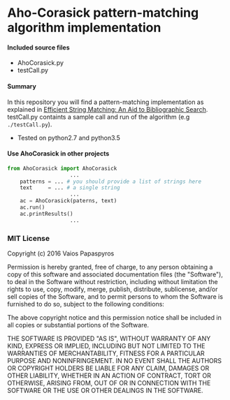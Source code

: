 # Aho-Corasick pattern-matching algorithm implementation

#### Included source files

- AhoCorasick.py
- testCall.py

#### Summary

In this repository you will find a pattern-matching implementation as explained in [Efficient String Matching: An Aid to Bibliographic Search](http://cr.yp.to/bib/1975/aho.pdf). testCall.py containts a sample call and run of the algorithm (e.g `./testCall.py`).

* Tested on python2.7 and python3.5

#### Use AhoCorasick in other projects

```python
from AhoCorasick import AhoCorasick
                    ...
    patterns = ... # you should provide a list of strings here
    text     = ... # a single string
                    ...
    ac = AhoCorasick(paterns, text)
    ac.run()
    ac.printResults()
                    ...
```

### MIT License

Copyright (c) 2016 Vaios Papaspyros

Permission is hereby granted, free of charge, to any person obtaining a copy
of this software and associated documentation files (the "Software"), to deal
in the Software without restriction, including without limitation the rights
to use, copy, modify, merge, publish, distribute, sublicense, and/or sell
copies of the Software, and to permit persons to whom the Software is
furnished to do so, subject to the following conditions:

The above copyright notice and this permission notice shall be included in all
copies or substantial portions of the Software.

THE SOFTWARE IS PROVIDED "AS IS", WITHOUT WARRANTY OF ANY KIND, EXPRESS OR
IMPLIED, INCLUDING BUT NOT LIMITED TO THE WARRANTIES OF MERCHANTABILITY,
FITNESS FOR A PARTICULAR PURPOSE AND NONINFRINGEMENT. IN NO EVENT SHALL THE
AUTHORS OR COPYRIGHT HOLDERS BE LIABLE FOR ANY CLAIM, DAMAGES OR OTHER
LIABILITY, WHETHER IN AN ACTION OF CONTRACT, TORT OR OTHERWISE, ARISING FROM,
OUT OF OR IN CONNECTION WITH THE SOFTWARE OR THE USE OR OTHER DEALINGS IN THE
SOFTWARE.
